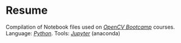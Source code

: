 # Resume

Compilation of Notebook files used on [_OpenCV Bootcamp_](https://opencv.org/university/free-opencv-course/?utm_source=opcv&utm_medium=menu&utm_campaign=obc) courses.
Language: [_Python_](https://www.python.org/).
Tools: [_Jupyter_](https://jupyter.org/) (anaconda) 